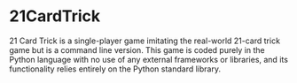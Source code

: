 # 21CardTrick

21 Card Trick is a single-player game imitating the real-world 21-card trick game but is a command line version. This game is coded purely in the Python language with no use of any external frameworks or libraries, and its functionality relies entirely on the Python standard library.
